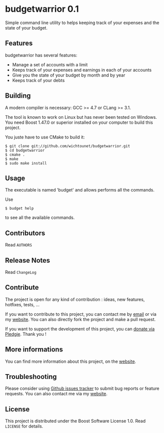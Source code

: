 budgetwarrior 0.1
=================

Simple command line utility to helps keeping track of your expenses and the
state of your budget.

## Features ##

budgetwarrior has several features:

* Manage a set of accounts with a limit
* Keeps track of your expenses and earnings in each of your accounts
* Give you the state of your budget by month and by year
* Keeps track of your debts

## Building ##

A modern compiler is necessary: GCC >= 4.7 or CLang >= 3.1.

The tool is known to work on Linux but has never been tested on Windows. You need Boost 1.47.0 or superior installed on your computer to build this project.

You juste have to use CMake to build it:

    $ git clone git://github.com/wichtounet/budgetwarrior.git
    $ cd budgetwarrior
    $ cmake .
    $ make
    $ sudo make install

## Usage ##

The executable is named 'budget' and allows performs all the commands.

Use

    $ budget help

to see all the available commands.

## Contributors ##

Read `AUTHORS`

## Release Notes ##

Read `ChangeLog`

## Contribute ##

The project is open for any kind of contribution : ideas, new features, hotfixes, tests, ...

If you want to contribute to this project, you can contact me by [email](baptiste.wicht@gmail.com) or via my [website](http://baptiste-wicht.com/). You can also directly fork the project and make a pull request.

If you want to support the development of this project, you can [donate via Pledgie](http://pledgie.com/campaigns/21113). Thank you !

## More informations ##

You can find more information about this project, on the [website](http://baptiste-wicht.com/).

## Troubleshooting ##

Please consider using [Github issues tracker](http://github.com/wichtounet/budgetwarrior/issues) to submit bug reports or feature requests. You can also contact me via my [website](http://baptiste-wicht.com/).

## License ##

This project is distributed under the Boost Software License 1.0. Read `LICENSE` for details.

